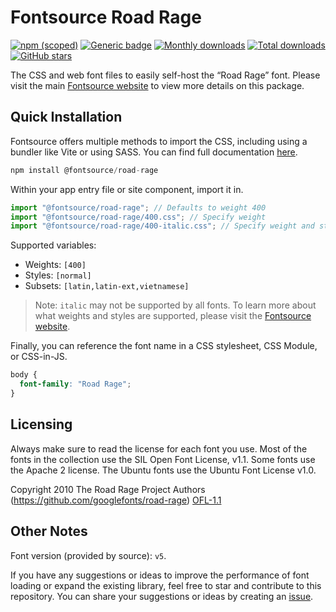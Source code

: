 # Fontsource Road Rage

[![npm (scoped)](https://img.shields.io/npm/v/@fontsource/road-rage?color=brightgreen)](https://www.npmjs.com/package/@fontsource/road-rage) [![Generic badge](https://img.shields.io/badge/fontsource-passing-brightgreen)](https://github.com/fontsource/fontsource) [![Monthly downloads](https://badgen.net/npm/dm/@fontsource/road-rage)](https://github.com/fontsource/fontsource) [![Total downloads](https://badgen.net/npm/dt/@fontsource/road-rage)](https://github.com/fontsource/fontsource) [![GitHub stars](https://img.shields.io/github/stars/fontsource/fontsource.svg?style=social&label=Star)](https://github.com/fontsource/fontsource/stargazers)

The CSS and web font files to easily self-host the “Road Rage” font. Please visit the main [Fontsource website](https://fontsource.org/fonts/road-rage) to view more details on this package.

## Quick Installation

Fontsource offers multiple methods to import the CSS, including using a bundler like Vite or using SASS. You can find full documentation [here](https://fontsource.org/docs/getting-started/introduction).

```javascript
npm install @fontsource/road-rage
```

Within your app entry file or site component, import it in.

```javascript
import "@fontsource/road-rage"; // Defaults to weight 400
import "@fontsource/road-rage/400.css"; // Specify weight
import "@fontsource/road-rage/400-italic.css"; // Specify weight and style
```

Supported variables:
- Weights: `[400]`
- Styles: `[normal]`
- Subsets: `[latin,latin-ext,vietnamese]`

> Note: `italic` may not be supported by all fonts. To learn more about what weights and styles are supported, please visit the [Fontsource website](https://fontsource.org/fonts/road-rage).

Finally, you can reference the font name in a CSS stylesheet, CSS Module, or CSS-in-JS.

```css
body {
  font-family: "Road Rage";
}
```

## Licensing
Always make sure to read the license for each font you use. Most of the fonts in the collection use the SIL Open Font License, v1.1. Some fonts use the Apache 2 license. The Ubuntu fonts use the Ubuntu Font License v1.0.

Copyright 2010 The Road Rage Project Authors (https://github.com/googlefonts/road-rage)
[OFL-1.1](http://scripts.sil.org/OFL)

## Other Notes
Font version (provided by source): `v5`.

If you have any suggestions or ideas to improve the performance of font loading or expand the existing library, feel free to star and contribute to this repository. You can share your suggestions or ideas by creating an [issue](https://github.com/fontsource/fontsource/issues).